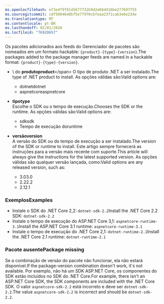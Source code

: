 ```yaml
---
ms.openlocfilehash: ef3e4f9f8145677732b9d2e66d416be277697f55
ms.sourcegitcommit: cdf5084648bf5e77970cbfeaa23f1cab3e6e234e
ms.translationtype: MT
ms.contentlocale: pt-BR
ms.lasthandoff: 02/01/2020
ms.locfileid: "76920657"
---
```


<span data-ttu-id="ac475-101">Os pacotes adicionados aos feeds do Gerenciador de pacotes são nomeados em um formato hackable: `{product}-{type}-{version}`.</span><span class="sxs-lookup"><span data-stu-id="ac475-101">The packages added to the package manager feeds are named in a hackable format: `{product}-{type}-{version}`.</span></span>

- <span data-ttu-id="ac475-102">\ do **produto**</span><span class="sxs-lookup"><span data-stu-id="ac475-102">**product**\</span></span>
<span data-ttu-id="ac475-103">O tipo de produto .NET a ser instalado.</span><span class="sxs-lookup"><span data-stu-id="ac475-103">The type of .NET product to install.</span></span> <span data-ttu-id="ac475-104">As opções válidas são:</span><span class="sxs-lookup"><span data-stu-id="ac475-104">Valid options are:</span></span>

  - <span data-ttu-id="ac475-105">dotnet</span><span class="sxs-lookup"><span data-stu-id="ac475-105">dotnet</span></span>
  - <span data-ttu-id="ac475-106">aspnetcore</span><span class="sxs-lookup"><span data-stu-id="ac475-106">aspnetcore</span></span>

- <span data-ttu-id="ac475-107">**tipo**</span><span class="sxs-lookup"><span data-stu-id="ac475-107">**type**</span></span>\
<span data-ttu-id="ac475-108">Escolhe o SDK ou o tempo de execução.</span><span class="sxs-lookup"><span data-stu-id="ac475-108">Chooses the SDK or the runtime.</span></span> <span data-ttu-id="ac475-109">As opções válidas são:</span><span class="sxs-lookup"><span data-stu-id="ac475-109">Valid options are:</span></span>

  - <span data-ttu-id="ac475-110">sdk</span><span class="sxs-lookup"><span data-stu-id="ac475-110">sdk</span></span>
  - <span data-ttu-id="ac475-111">Tempo de execução do</span><span class="sxs-lookup"><span data-stu-id="ac475-111">runtime</span></span>

- <span data-ttu-id="ac475-112">**versão**</span><span class="sxs-lookup"><span data-stu-id="ac475-112">**version**</span></span>\
<span data-ttu-id="ac475-113">A versão do SDK ou do tempo de execução a ser instalado.</span><span class="sxs-lookup"><span data-stu-id="ac475-113">The version of the SDK or runtime to install.</span></span> <span data-ttu-id="ac475-114">Este artigo sempre fornecerá as instruções para a versão mais recente com suporte.</span><span class="sxs-lookup"><span data-stu-id="ac475-114">This article will always give the instructions for the latest supported version.</span></span> <span data-ttu-id="ac475-115">As opções válidas são qualquer versão lançada, como:</span><span class="sxs-lookup"><span data-stu-id="ac475-115">Valid options are any released version, such as:</span></span>

  - <span data-ttu-id="ac475-116">3.0</span><span class="sxs-lookup"><span data-stu-id="ac475-116">3.0</span></span>
  - <span data-ttu-id="ac475-117">2.2</span><span class="sxs-lookup"><span data-stu-id="ac475-117">2.2</span></span>
  - <span data-ttu-id="ac475-118">2.1</span><span class="sxs-lookup"><span data-stu-id="ac475-118">2.1</span></span>

### <a name="examples"></a><span data-ttu-id="ac475-119">Exemplos</span><span class="sxs-lookup"><span data-stu-id="ac475-119">Examples</span></span>

- <span data-ttu-id="ac475-120">Instale o SDK do .NET Core 2,2: `dotnet-sdk-2.2`</span><span class="sxs-lookup"><span data-stu-id="ac475-120">Install the .NET Core 2.2 SDK: `dotnet-sdk-2.2`</span></span>
- <span data-ttu-id="ac475-121">Instale o tempo de execução do ASP.NET Core 3,1: `aspnetcore-runtime-3.1`</span><span class="sxs-lookup"><span data-stu-id="ac475-121">Install the ASP.NET Core 3.1 runtime: `aspnetcore-runtime-3.1`</span></span>
- <span data-ttu-id="ac475-122">Instale o tempo de execução do .NET Core 2,1: `dotnet-runtime-2.1`</span><span class="sxs-lookup"><span data-stu-id="ac475-122">Install the .NET Core 2.1 runtime: `dotnet-runtime-2.1`</span></span>

### <a name="package-missing"></a><span data-ttu-id="ac475-123">Pacote ausente</span><span class="sxs-lookup"><span data-stu-id="ac475-123">Package missing</span></span>

<span data-ttu-id="ac475-124">Se a combinação de versão do pacote não funcionar, ela não estará disponível.</span><span class="sxs-lookup"><span data-stu-id="ac475-124">If the package-version combination doesn't work, it's not available.</span></span> <span data-ttu-id="ac475-125">Por exemplo, não há um SDK ASP.NET Core, os componentes do SDK estão incluídos no SDK do .NET Core.</span><span class="sxs-lookup"><span data-stu-id="ac475-125">For example, there isn't an ASP.NET Core SDK, the SDK components are included with the .NET Core SDK.</span></span> <span data-ttu-id="ac475-126">O valor `aspnetcore-sdk-2.2` está incorreto e deve ser `dotnet-sdk-2.2`.</span><span class="sxs-lookup"><span data-stu-id="ac475-126">The value `aspnetcore-sdk-2.2` is incorrect and should be `dotnet-sdk-2.2`.</span></span>
